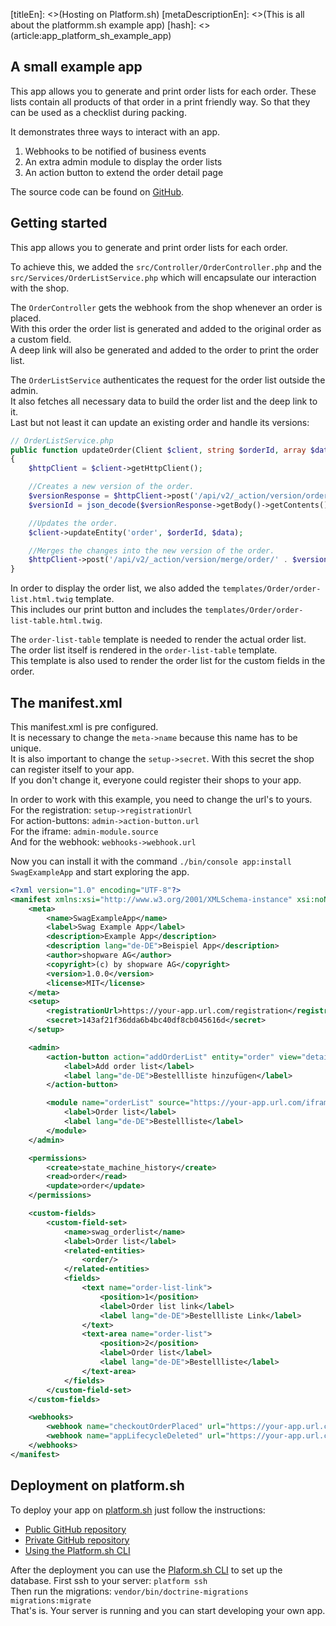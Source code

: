 [titleEn]: <>(Hosting on Platform.sh)
[metaDescriptionEn]: <>(This is all about the platformm.sh example app)
[hash]: <>(article:app_platform_sh_example_app)

## A small example app

This app allows you to generate and print order lists for each order.
These lists contain all products of that order in a print friendly way.
So that they can be used as a checklist during packing.

It demonstrates three ways to interact with an app.
1. Webhooks to be notified of business events
2. An extra admin module to display the order lists
3. An action button to extend the order detail page

The source code can be found on [GitHub](https://github.com/shopwareLabs/AppExample).

## Getting started

This app allows you to generate and print order lists for each order.
  
To achieve this, we added the `src/Controller/OrderController.php` and the `src/Services/OrderListService.php` which will 
encapsulate our interaction with the shop.
  
The `OrderController` gets the webhook from the shop whenever an order is placed.  
With this order the order list is generated and added to the original order as a custom field.  
A deep link will also be generated and added to the order to print the order list.  

The `OrderListService` authenticates the request for the order list outside the admin.  
It also fetches all necessary data to build the order list and the deep link to it.  
Last but not least it can update an existing order and handle its versions:

```php
// OrderListService.php
public function updateOrder(Client $client, string $orderId, array $data): void
{
    $httpClient = $client->getHttpClient();

    //Creates a new version of the order.
    $versionResponse = $httpClient->post('/api/v2/_action/version/order/' . $orderId);
    $versionId = json_decode($versionResponse->getBody()->getContents(), true)['versionId'];

    //Updates the order.
    $client->updateEntity('order', $orderId, $data);

    //Merges the changes into the new version of the order.
    $httpClient->post('/api/v2/_action/version/merge/order/' . $versionId, ['headers' => ['sw-version-id' => $versionId]]);
}
```


In order to display the order list, we also added the `templates/Order/order-list.html.twig` template.  
This includes our print button and includes the `templates/Order/order-list-table.html.twig`.  

The `order-list-table` template is needed to render the actual order list.  
The order list itself is rendered in the `order-list-table` template.  
This template is also used to render the order list for the custom fields in the order.   

## The manifest.xml

This manifest.xml is pre configured.  
It is necessary to change the `meta->name` because this name has to be unique.  
It is also important to change the `setup->secret`. With this secret the shop can register itself to your app.  
If you don't change it, everyone could register their shops to your app.
  
In order to work with this example, you need to change the url's to yours.  
For the registration: `setup->registrationUrl`  
For action-buttons: `admin->action-button.url`  
For the iframe: `admin-module.source`  
And for the webhook: `webhooks->webhook.url` 

Now you can install it with the command `./bin/console app:install SwagExampleApp` and start exploring the app.  

```xml
<?xml version="1.0" encoding="UTF-8"?>
<manifest xmlns:xsi="http://www.w3.org/2001/XMLSchema-instance" xsi:noNamespaceSchemaLocation="https://raw.githubusercontent.com/shopware/platform/trunk/src/Core/Framework/App/Manifest/Schema/manifest-1.0.xsd">
    <meta>
        <name>SwagExampleApp</name>
        <label>Swag Example App</label>
        <description>Example App</description>
        <description lang="de-DE">Beispiel App</description>
        <author>shopware AG</author>
        <copyright>(c) by shopware AG</copyright>
        <version>1.0.0</version>
        <license>MIT</license>
    </meta>
    <setup>
        <registrationUrl>https://your-app.url.com/registration</registrationUrl>
        <secret>143af21f36dda6b4bc40df8cb045616d</secret>
    </setup>

    <admin>
        <action-button action="addOrderList" entity="order" view="detail" url="https://your-app-url.com/actionbutton/add/orderlist">
            <label>Add order list</label>
            <label lang="de-DE">Bestellliste hinzufügen</label>
        </action-button>

        <module name="orderList" source="https://your-app.url.com/iframe/orderlist">
            <label>Order list</label>
            <label lang="de-DE">Bestellliste</label>
        </module>
    </admin>

    <permissions>
        <create>state_machine_history</create>
        <read>order</read>
        <update>order</update>
    </permissions>

    <custom-fields>
        <custom-field-set>
            <name>swag_orderlist</name>
            <label>Order list</label>
            <related-entities>
                <order/>
            </related-entities>
            <fields>
                <text name="order-list-link">
                    <position>1</position>
                    <label>Order list link</label>
                    <label lang="de-DE">Bestellliste Link</label>
                </text>
                <text-area name="order-list">
                    <position>2</position>
                    <label>Order list</label>
                    <label lang="de-DE">Bestellliste</label>
                </text-area>
            </fields>
        </custom-field-set>
    </custom-fields>

    <webhooks>
        <webhook name="checkoutOrderPlaced" url="https://your-app.url.com/hooks/order/placed" event="checkout.order.placed"/>
        <webhook name="appLifecycleDeleted" url="https://your-app.url.com/applifecycle/deleted" event="app_deleted"/>
    </webhooks>
</manifest>
```

## Deployment on platform.sh

To deploy your app on [platform.sh](platform.sh) just follow the instructions:
* [Public GitHub repository](https://docs.platform.sh/integrations/source/github.html)
* [Private GitHub repository](https://docs.platform.sh/development/private-repository.html)
* [Using the Platform.sh CLI](https://github.com/platformsh/platformsh-cli)

After the deployment you can use the [Plaform.sh CLI](https://github.com/platformsh/platformsh-cli) to set up the database.
First ssh to your server: `platform ssh`  
Then run the migrations: `vendor/bin/doctrine-migrations migrations:migrate`  
That's is. Your server is running and you can start developing your own app. 
